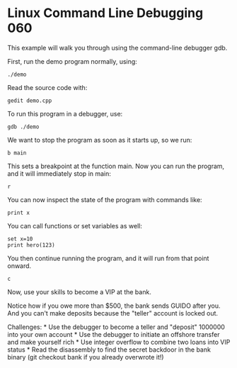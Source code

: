 Linux Command Line Debugging 060 
================================

This example will walk you through using the command-line debugger gdb.

First, run the demo program normally, using:

	./demo

Read the source code with:

	gedit demo.cpp

To run this program in a debugger, use:

	gdb ./demo

We want to stop the program as soon as it starts up, so we run:

	b main

This sets a breakpoint at the function main.  Now you can run the program, and it will immediately stop in main:

	r

You can now inspect the state of the program with commands like:

	print x

You can call functions or set variables as well:

	set x=10
	print hero(123)

You then continue running the program, and it will run from that point onward.

	c


Now, use your skills to become a VIP at the bank.

Notice how if you owe more than $500, the bank sends GUIDO after you.
And you can't make deposits because the "teller" account is locked out.

Challenges:
	* Use the debugger to become a teller and "deposit" 1000000 into your own account
	* Use the debugger to initiate an offshore transfer and make yourself rich
	* Use integer overflow to combine two loans into VIP status
	* Read the disassembly to find the secret backdoor in the bank binary (git checkout bank if you already overwrote it!)


